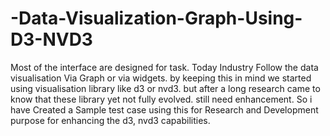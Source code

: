 # -Data-Visualization-Graph-Using-D3-NVD3
Most of the interface are designed for task. Today Industry Follow the data visualisation Via Graph or via widgets. by keeping this in mind we started using visualisation library like d3 or nvd3. but after a long research came to know that these library yet not fully evolved. still need enhancement.   So i have Created a Sample test case using this for Research and Development purpose for enhancing the d3, nvd3 capabilities.
